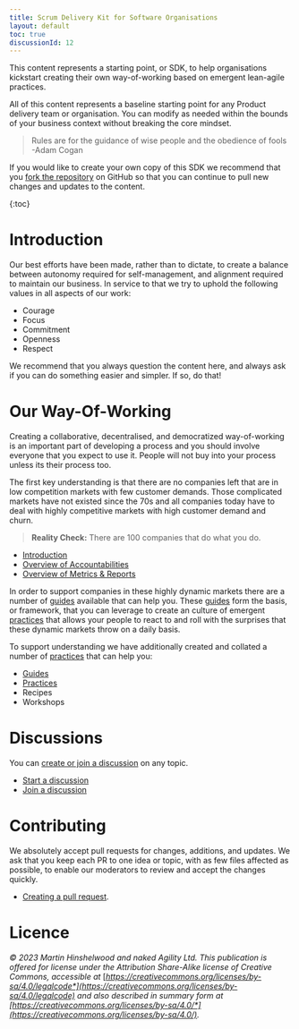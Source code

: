 ```yaml
---
title: Scrum Delivery Kit for Software Organisations
layout: default
toc: true
discussionId: 12 
---
```


This content represents a starting point, or SDK, to help organisations kickstart creating their own way-of-working based on emergent lean-agile practices.

All of this content represents a baseline starting point for any Product delivery team or organisation. You can modify as needed within the bounds of your business context without breaking the core mindset.

>   Rules are for the guidance of wise people and the obedience of fools -Adam Cogan

If you would like to create your own copy of this SDK we recommend that you [fork the repository](https://docs.github.com/en/pull-requests/collaborating-with-pull-requests/working-with-forks/about-forks) on GitHub so that you can continue to pull new changes and updates to the content.

{:toc}

# Introduction

Our best efforts have been made, rather than to dictate, to create a balance between autonomy required for self-management, and alignment required to maintain our business. In service to that we try to uphold the following values in all aspects of our work:

-   Courage
-   Focus
-   Commitment
-   Openness
-   Respect

We recommend that you always question the content here, and always ask if you can do something easier and simpler. If so, do that!

# Our Way-Of-Working

Creating a collaborative, decentralised, and democratized way-of-working is an important part of developing a process and you should involve everyone that you expect to use it. People will not buy into your process unless its their process too.

The first key understanding is that there are no companies left that are in low competition markets with few customer demands. Those complicated markets have not existed since the 70s and all companies today have to deal with highly competitive markets with high customer demand and churn.

>   **Reality Check:** There are 100 companies that do what you do.

- [Introduction](introduction.md)
- [Overview of Accountabilities](accountabilities.md)
- [Overview of Metrics & Reports](metrics-reports.md)


In order to support companies in these highly dynamic markets there are a number of [guides](guides/index.md) available that can help you. These [guides](guides/index.md) form the basis, or framework, that you can leverage to create an culture of emergent [practices](practices/index.md) that allows your people to react to and roll with the surprises that these dynamic markets throw on a daily basis.

To support understanding we have additionally created and collated a number of [practices](practices/index.md) that can help you:

-   [Guides](guides/index.md)
-   [Practices](./practices/index.md)
-   Recipes
-   Workshops

# Discussions

You can [create or join a discussion](https://github.com/nkdAgility/Scrum-Delivery-Kit-for-Software-Organisations/discussions) on any topic.

-   [Start a discussion](https://github.com/nkdAgility/Scrum-Delivery-Kit-for-Software-Organisations/discussions/new)
-   [Join a discussion](https://github.com/nkdAgility/Scrum-Delivery-Kit-for-Software-Organisations/discussions)

# Contributing

We absolutely accept pull requests for changes, additions, and updates. We ask that you keep each PR to one idea or topic, with as few files affected as possible, to enable our moderators to review and accept the changes quickly.

-   [Creating a pull request](https://docs.github.com/en/pull-requests/collaborating-with-pull-requests/proposing-changes-to-your-work-with-pull-requests/creating-a-pull-request).

# Licence

*© 2023 Martin Hinshelwood and naked Agility Ltd. This publication is offered for license under the Attribution Share-Alike license of Creative Commons, accessible at* [*https://creativecommons.org/licenses/by-sa/4.0/legalcode*](https://creativecommons.org/licenses/by-sa/4.0/legalcode) *and also described in summary form at* [*https://creativecommons.org/licenses/by-sa/4.0/*](https://creativecommons.org/licenses/by-sa/4.0/)*.*
